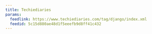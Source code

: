 ```yaml
---
title: Techiediaries
params:
  feedlink: https://www.techiediaries.com/tag/django/index.xml
  feedid: 5c15d880ae48d1f5eeefb9d8ff41c432
---
```

